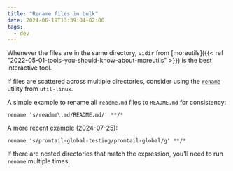 ```yaml
---
title: "Rename files in bulk"
date: 2024-06-19T13:39:04+02:00
tags:
  - dev
---
```


Whenever the files are in the same directory, `vidir` from [moreutils]({{< ref
"2022-05-01-tools-you-should-know-about-moreutils" >}}) is the best
interactive tool.

If files are scattered across multiple directories, consider using the
[`rename`](https://man.archlinux.org/man/rename.1.en) utility from `util-linux`.

A simple example to rename all `readme.md` files to `README.md` for consistency:

```shell
rename 's/readme\.md/README.md/' **/*
```

A more recent example (2024-07-25):

```shell
rename 's/promtail-global-testing/promtail-global/g' **/*
```

If there are nested directories that match the expression, you'll need to run
`rename` multiple times.
